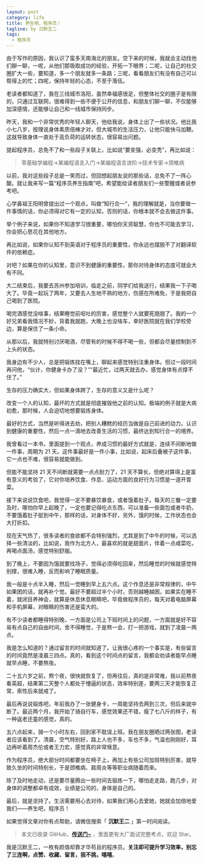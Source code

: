 ```yaml
---
layout: post
category: life
title: 养生吧，程序员！
tagline: by 沉默王二
tags: 
  - 程序员
---
```


由于写作的原因，我认识了蛮多天南海北的朋友。空下来的时候，我就会主动找他们聊一聊，一呢，从他们那吸取成功的经验，开拓一下眼界；二呢，让自己的社交圈扩大一些，要知道，多一个朋友就多一条路；三呢，看看朋友们有没有自己可以帮得上的忙；四呢，保持年轻的心态，不至于落伍。

<!--more-->


老读者都知道了，我在三线城市洛阳，虽然幸福感很足，但整体社交的圈子是有限的，只通过互联网，很难得到一些不便于公开的信息，和朋友们聊一聊，不仅能够加深感情，还能够让自己和一线城市保持同步。

昨天，我和一个非常优秀的年轻人聊天，他给我说，身体上出了一些状况。他比我小七八岁，按理说身体素质倍棒才对，但大城市的生活压力，让他只能快马加鞭。这就导致身体一直处于高负荷的运转状态，很容易出问题。

提起程序员，总免不了和一些段子关联上，比如说“要变强，必变秃”，再比如说：

>零基础学编程→某编程语言入门→某编程语言进阶→技术专家→颈椎病

以前，我对这些段子总是一笑而过，但回想起朋友说的那些话，总免不了一阵心酸。就让我来写一篇“程序员养生指南”吧，希望能给读者朋友们一些警醒或者说参考吧。

心学鼻祖王阳明曾提出过一个观点，叫做“知行合一”，我的理解就是，当你要做一件事情的话，你必须得对它有一定的认知，否则的话，你根本就不会去做这件事。

举个例子来说，如果你不知道学习很重要，哪怕你天资聪慧，你也不可能去学习，你会把心思花在其他地方。

再比如说，如果你认知不到英语对于程序员的重要性，你永远也摆脱不了对翻译软件的依赖症。

对吧？如果在你的认知里，意识不到健康的重要性，那你对待身体的态度可就会大有不同。

大二结束后，我要去苏州参加培训，临走之前，同学们给我送行，结果我一下子喝大了。毕竟一起玩了两年，又要去人生地不熟的地方，伤感在所难免，于是我把自己喝到了医院。

喝完酒感觉没啥事，结果睡觉前呕吐的厉害，感觉整个人就要死翘翘了。我的一个好兄弟看我情况不妙，背着我就跑，大晚上也没啥车，幸好医院就在我们学校旁边，算是保住了一条小命。

从那以后，我就特别讨厌喝酒，尽管有的时候不得不喝一些，但都会尽量控制到不上头的状态。

我身边有不少人，总是把锻炼挂在嘴上，聊起来感觉特别注重身体。但过一段时间再问他，“伙计，你健身卡办了没？”“最近忙，过两天就去办，感觉身体有点撑不住了。”

生存的压力确实大，但如果身体跨了，生存的意义又是什么呢？

改变一个人的认知，最坏的方式就是彻底摧毁他之前的认知。极端的例子就是大病初愈，那时候，人会迫切地想要锻炼身体。

最好的方式，当然是听得进去劝，把别人糟糕的经历当做是自己前进的动力。认识到健康的重要性，然后一点一滴地去改善生活的习惯，最终达到知行合一的境界。

我曾看过一本书，里面提到一个观点，养成习惯的最好方式就是，连续不间断地做一件事，周期为 21 天。这件事最好是一件小事，比如说，起床后叠被子这件事，它一点也不难，很容易就能做到。

但能不能坚持 21 天不间断就需要一点点耐力了，21 天不算长，但绝对算得上是富有意义的考验了，它对你培养饮食、作息、运动方面的良好行为习惯是一道开胃菜。

接下来说说饮食吧，我觉得一定不要暴饮暴食，或者饿着肚子。每天的三餐一定要及时，哪怕你早上起晚了，一定也要记得吃点东西，可以准备一些面包或者牛奶，不要饿着肚子挺到中午，那样的话，对身体不好，另外，饿的时候，工作状态也会大打折扣。

现在天气热了，很多读者的食欲都不会特别强烈，尤其是到了中午的时候，可以选择一些清淡的，比如说，我作为北方人，最喜欢的就是甜面片，伴着一点咸菜吃，再喝点面汤，感觉特别舒服。

到了晚上，不要因为饿就要找场子，觉得必须得吃回来，然后睡觉的时候就感觉特别撑，很难入睡，反而影响了睡眠质量。

我一般是十点半入睡，然后一觉睡到早上五六点。这个作息还是非常规律的，中午如果困的话，就再补个觉。最好不要超过半个小时，否则越睡越困，如果实在睡不着，就闭目养神会，就算是休息休息眼睛吧，毕竟做程序员的，每天对着电脑屏幕和手机屏幕，对眼睛的伤害还是蛮大的。

有不少读者都睡得特别晚，一方面是公司上下班时间上的问题，一方面就是好不容易有点自己的自由时间，舍不得睡觉，于是熬一会，打一把游戏，就到了凌晨一两点。

我是怎么知道的？通过留言的时间就知道了。让我很心疼的一个事实是，有些留言的时间竟然是凌晨三四点。真的，看到这个时间点的留言，我都会劝读者能早点睡就早点睡，不要熬夜。

二十五六岁之前，熬个夜，很快就恢复了，但再往后，真的是非常难，我以前熬夜看英超，结果第二天整个人都处于懵逼的状态，效率特别差，要两三天才能恢复正常，索性后来就戒了。

最后再说说锻炼吧，年前我办了一张健身卡，一周能坚持去两到三次，但后来就中断了。最近两个月，我开始了骑自行车，感觉效果还不错，瘦了七八斤的样子，有一种返老还童的感觉，真的。

五六点起来，骑一个小时左右，回到家不耽误上班。我在朋友圈晒过两张图，老读者应该看到了。清晨，空气特别好，路上人也不多，车也不多，气温也刚刚好，耳边再听着周杰伦或者王力宏，感觉真的非常惬意。

作为程序员，绝大部分时间都要坐在椅子上，再加上有些公司加班特别厉害，就导致久坐的时间特别长，于是颈椎病、肩周炎等等职业病随着而来。

除了及时地走动，还是要尽量腾出一些时间去锻炼一下，哪怕走走路，跑几步，对身体的调整都卓有成效，业绩是公司的，身体是自己的。

最后，就是坚持了。生活需要用心去对待，如果我们用心去爱她，她就会加倍地爱我们——养生吧，程序员！

如果觉得文章对你有点帮助，请微信搜索「 **沉默王二** 」第一时间阅读。

>本文已收录 GitHub，[**传送门~**](https://github.com/qinggee/itwanger.github.io) ，里面更有大厂面试完整考点，欢迎 Star。

我是沉默王二，一枚有颜值却靠才华苟且的程序员。**关注即可提升学习效率，别忘了三连啊，点赞、收藏、留言，我不挑，嘻嘻**。








